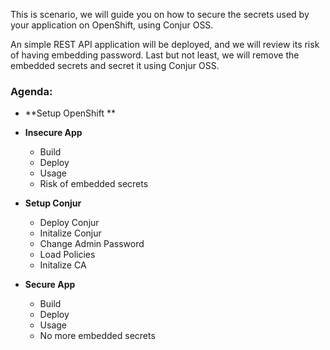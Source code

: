 This is scenario, we will guide you on how to secure the secrets used by your application on OpenShift, using Conjur OSS.

An simple REST API application will be deployed, and we will review its risk of having embedding password.
Last but not least, we will remove the embedded secrets and secret it using Conjur OSS.

### Agenda:
- **Setup OpenShift **
  
- **Insecure App**
  - Build 
  - Deploy
  - Usage
  - Risk of embedded secrets

- **Setup Conjur**
  - Deploy Conjur
  - Initalize Conjur
  - Change Admin Password
  - Load Policies
  - Initalize CA

- **Secure App**
  - Build
  - Deploy
  - Usage
  - No more embedded secrets
